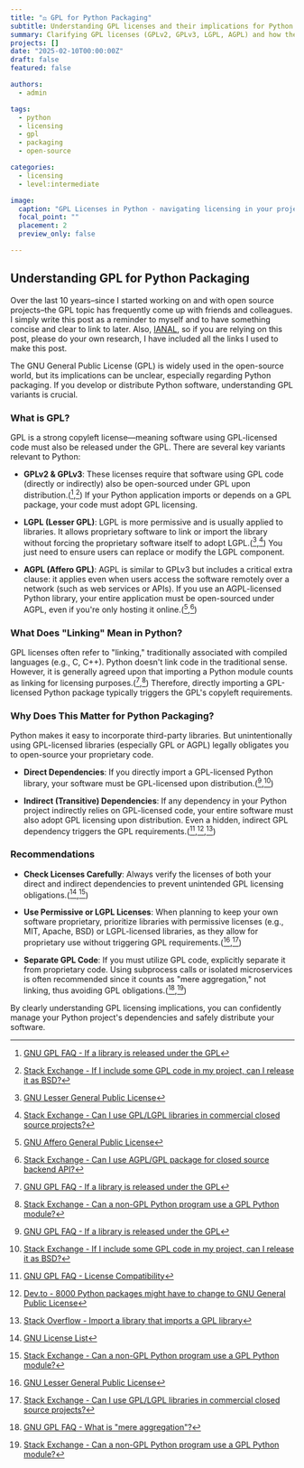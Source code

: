 ```yaml
---
title: "⚖ GPL for Python Packaging"
subtitle: Understanding GPL licenses and their implications for Python code and packaging
summary: Clarifying GPL licenses (GPLv2, GPLv3, LGPL, AGPL) and how they affect Python software, including the concept of "linking" in Python through imports.
projects: []
date: "2025-02-10T00:00:00Z"
draft: false
featured: false

authors:
  - admin

tags:
  - python
  - licensing
  - gpl
  - packaging
  - open-source

categories:
  - licensing
  - level:intermediate

image:
  caption: "GPL Licenses in Python - navigating licensing in your projects"
  focal_point: ""
  placement: 2
  preview_only: false

---
```


## Understanding GPL for Python Packaging

Over the last 10 years–since I started working on and with open source projects–the GPL topic has frequently come up with friends and colleagues.
I simply write this post as a reminder to myself and to have something concise and clear to link to later.
Also, [IANAL](https://en.wikipedia.org/wiki/IANAL), so if you are relying on this post, please do your own research, I have included all the links I used to make this post.

The GNU General Public License (GPL) is widely used in the open-source world, but its implications can be unclear, especially regarding Python packaging.
If you develop or distribute Python software, understanding GPL variants is crucial.

### What is GPL?

GPL is a strong copyleft license—meaning software using GPL-licensed code must also be released under the GPL.
There are several key variants relevant to Python:

- **GPLv2 & GPLv3**:
  These licenses require that software using GPL code (directly or indirectly) also be open-sourced under GPL upon distribution.([^gpl-faq-if-library],[^stack-include-gpl])
  If your Python application imports or depends on a GPL package, your code must adopt GPL licensing.

- **LGPL (Lesser GPL)**:
  LGPL is more permissive and is usually applied to libraries.
  It allows proprietary software to link or import the library without forcing the proprietary software itself to adopt LGPL.([^lgpl-license],[^stack-lgpl-commercial])
  You just need to ensure users can replace or modify the LGPL component.

- **AGPL (Affero GPL)**:
  AGPL is similar to GPLv3 but includes a critical extra clause: it applies even when users access the software remotely over a network (such as web services or APIs).
  If you use an AGPL-licensed Python library, your entire application must be open-sourced under AGPL, even if you're only hosting it online.([^agpl-license],[^stack-agpl-backend])

### What Does "Linking" Mean in Python?

GPL licenses often refer to "linking," traditionally associated with compiled languages (e.g., C, C++).
Python doesn't link code in the traditional sense.
However, it is generally agreed upon that importing a Python module counts as linking for licensing purposes.([^gpl-faq-if-library],[^stack-non-gpl-using-gpl])
Therefore, directly importing a GPL-licensed Python package typically triggers the GPL's copyleft requirements.

### Why Does This Matter for Python Packaging?

Python makes it easy to incorporate third-party libraries.
But unintentionally using GPL-licensed libraries (especially GPL or AGPL) legally obligates you to open-source your proprietary code.

- **Direct Dependencies**:
  If you directly import a GPL-licensed Python library, your software must be GPL-licensed upon distribution.([^gpl-faq-if-library],[^stack-include-gpl])

- **Indirect (Transitive) Dependencies**:
  If any dependency in your Python project indirectly relies on GPL-licensed code, your entire software must also adopt GPL licensing upon distribution.
  Even a hidden, indirect GPL dependency triggers the GPL requirements.([^gpl-faq-all-compatibility],[^dev-to-8000-packages],[^stackoverflow-transitive])

### Recommendations

- **Check Licenses Carefully**:
  Always verify the licenses of both your direct and indirect dependencies to prevent unintended GPL licensing obligations.([^gnu-license-list],[^stack-non-gpl-using-gpl])

- **Use Permissive or LGPL Licenses**:
  When planning to keep your own software proprietary, prioritize libraries with permissive licenses (e.g., MIT, Apache, BSD) or LGPL-licensed libraries, as they allow for proprietary use without triggering GPL requirements.([^lgpl-license],[^stack-lgpl-commercial])

- **Separate GPL Code**:
  If you must utilize GPL code, explicitly separate it from proprietary code.
  Using subprocess calls or isolated microservices is often recommended since it counts as "mere aggregation," not linking, thus avoiding GPL obligations.([^gpl-faq-mere-aggregation],[^stack-non-gpl-using-gpl])

By clearly understanding GPL licensing implications, you can confidently manage your Python project's dependencies and safely distribute your software.

<!-- Footnotes -->
[^gpl-faq-if-library]: [GNU GPL FAQ - If a library is released under the GPL](https://www.gnu.org/licenses/gpl-faq.html#IfLibraryIsGPL)
[^stack-include-gpl]: [Stack Exchange - If I include some GPL code in my project, can I release it as BSD?](https://opensource.stackexchange.com/questions/35/if-i-include-some-gpl-code-in-my-project-can-i-release-it-as-bsd)
[^lgpl-license]: [GNU Lesser General Public License](https://www.gnu.org/licenses/lgpl-3.0.en.html)
[^stack-lgpl-commercial]: [Stack Exchange - Can I use GPL/LGPL libraries in commercial closed source projects?](https://opensource.stackexchange.com/questions/6831/can-i-use-gpl-3-0-or-lgpl-licensed-libraries-in-my-commercial-closed-source-iot)
[^agpl-license]: [GNU Affero General Public License](https://www.gnu.org/licenses/agpl-3.0.en.html)
[^stack-agpl-backend]: [Stack Exchange - Can I use AGPL/GPL package for closed source backend API?](https://opensource.stackexchange.com/questions/11826/can-i-use-a-agpl-gpl-package-and-software-for-closed-source-backend-api)
[^stack-non-gpl-using-gpl]: [Stack Exchange - Can a non-GPL Python program use a GPL Python module?](https://opensource.stackexchange.com/questions/6033/can-a-non-gpl-python-program-use-gpl-python-module)
[^gpl-faq-all-compatibility]: [GNU GPL FAQ - License Compatibility](https://www.gnu.org/licenses/gpl-faq.html#AllCompatibility)
[^dev-to-8000-packages]: [Dev.to - 8000 Python packages might have to change to GNU General Public License](https://dev.to/wagenrace/8000-python-packages-might-have-to-change-to-gnu-general-public-license-1000)
[^stackoverflow-transitive]: [Stack Overflow - Import a library that imports a GPL library](https://stackoverflow.com/questions/6748333/import-a-library-that-imports-a-gpl-library)
[^gnu-license-list]: [GNU License List](https://www.gnu.org/licenses/license-list.html)
[^gpl-faq-mere-aggregation]: [GNU GPL FAQ - What is "mere aggregation"?](https://www.gnu.org/licenses/gpl-faq.html#MereAggregation)
